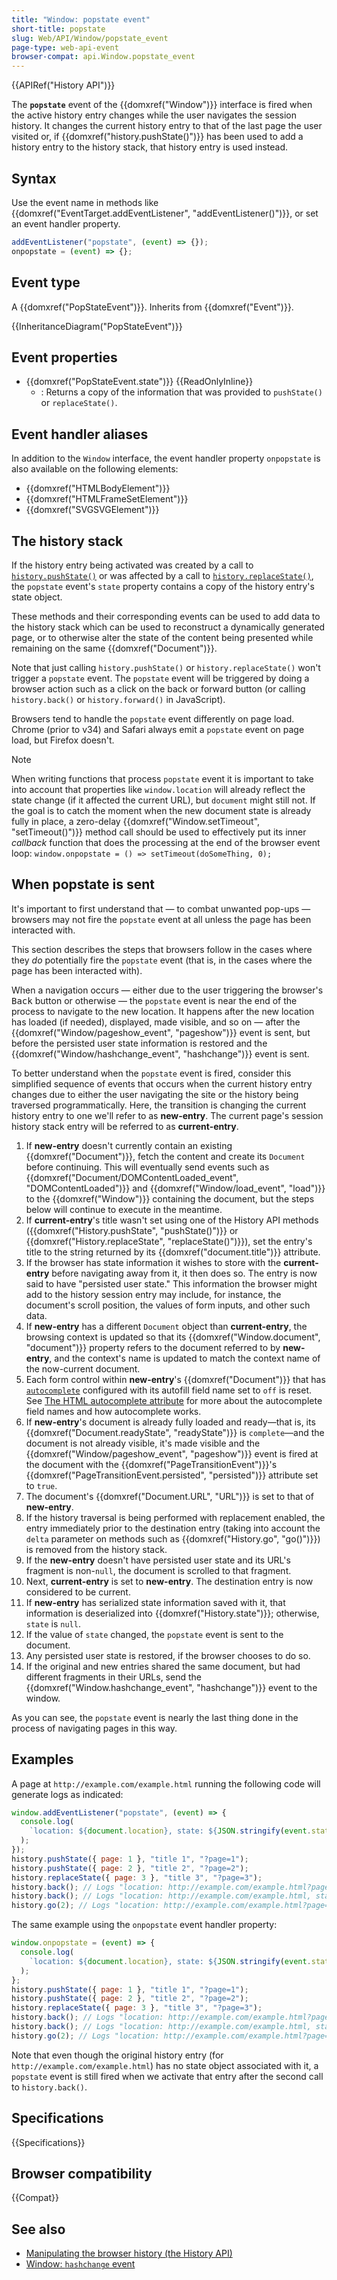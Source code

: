 ```yaml
---
title: "Window: popstate event"
short-title: popstate
slug: Web/API/Window/popstate_event
page-type: web-api-event
browser-compat: api.Window.popstate_event
---
```


{{APIRef("History API")}}

The **`popstate`** event of the {{domxref("Window")}} interface is fired when the active history entry changes while the user navigates the session history. It changes the current history entry to that of the last page the user visited or, if {{domxref("history.pushState()")}} has been used to add a history entry to the history stack, that history entry is used instead.

## Syntax

Use the event name in methods like {{domxref("EventTarget.addEventListener", "addEventListener()")}}, or set an event handler property.

```js
addEventListener("popstate", (event) => {});
onpopstate = (event) => {};
```

## Event type

A {{domxref("PopStateEvent")}}. Inherits from {{domxref("Event")}}.

{{InheritanceDiagram("PopStateEvent")}}

## Event properties

- {{domxref("PopStateEvent.state")}} {{ReadOnlyInline}}
  - : Returns a copy of the information that was provided to `pushState()` or `replaceState()`.

## Event handler aliases

In addition to the `Window` interface, the event handler property `onpopstate` is also available on the following elements:

- {{domxref("HTMLBodyElement")}}
- {{domxref("HTMLFrameSetElement")}}
- {{domxref("SVGSVGElement")}}

## The history stack

If the history entry being activated was created by a call to [`history.pushState()`](/en-US/docs/Web/API/History/pushState) or was affected by a call to [`history.replaceState()`](/en-US/docs/Web/API/History/replaceState), the `popstate` event's `state` property contains a copy of the history entry's state object.

These methods and their corresponding events can be used to add data to the history stack which can be used to reconstruct a dynamically generated page, or to otherwise alter the state of the content being presented while remaining on the same {{domxref("Document")}}.

Note that just calling `history.pushState()` or `history.replaceState()` won't trigger a `popstate` event. The `popstate` event will be triggered by doing a browser action such as a click on the back or forward button (or calling `history.back()` or `history.forward()` in JavaScript).

Browsers tend to handle the `popstate` event differently on page load. Chrome (prior to v34) and Safari always emit a `popstate` event on page load, but Firefox doesn't.

> [!NOTE]
> When writing functions that process `popstate` event it is important to take into account that properties like `window.location` will already reflect the state change (if it affected the current URL), but `document` might still not. If the goal is to catch the moment when the new document state is already fully in place, a zero-delay {{domxref("Window.setTimeout", "setTimeout()")}} method call should be used to effectively put its inner _callback_ function that does the processing at the end of the browser event loop: `window.onpopstate = () => setTimeout(doSomeThing, 0);`

## When popstate is sent

It's important to first understand that — to combat unwanted pop-ups — browsers may not fire the `popstate` event at all unless the page has been interacted with.

This section describes the steps that browsers follow in the cases where they _do_ potentially fire the `popstate` event (that is, in the cases where the page has been interacted with).

When a navigation occurs — either due to the user triggering the browser's <kbd>Back</kbd> button or otherwise — the `popstate` event is near the end of the process to navigate to the new location. It happens after the new location has loaded (if needed), displayed, made visible, and so on — after the {{domxref("Window/pageshow_event", "pageshow")}} event is sent, but before the persisted user state information is restored and the {{domxref("Window/hashchange_event", "hashchange")}} event is sent.

To better understand when the `popstate` event is fired, consider this simplified sequence of events that occurs when the current history entry changes due to either the user navigating the site or the history being traversed programmatically. Here, the transition is changing the current history entry to one we'll refer to as **new-entry**. The current page's session history stack entry will be referred to as **current-entry**.

1. If **new-entry** doesn't currently contain an existing {{domxref("Document")}}, fetch the content and create its `Document` before continuing. This will eventually send events such as {{domxref("Document/DOMContentLoaded_event", "DOMContentLoaded")}} and {{domxref("Window/load_event", "load")}} to the {{domxref("Window")}} containing the document, but the steps below will continue to execute in the meantime.
2. If **current-entry**'s title wasn't set using one of the History API methods ({{domxref("History.pushState", "pushState()")}} or {{domxref("History.replaceState", "replaceState()")}}), set the entry's title to the string returned by its {{domxref("document.title")}} attribute.
3. If the browser has state information it wishes to store with the **current-entry** before navigating away from it, it then does so. The entry is now said to have "persisted user state." This information the browser might add to the history session entry may include, for instance, the document's scroll position, the values of form inputs, and other such data.
4. If **new-entry** has a different `Document` object than **current-entry**, the browsing context is updated so that its {{domxref("Window.document", "document")}} property refers to the document referred to by **new-entry**, and the context's name is updated to match the context name of the now-current document.
5. Each form control within **new-entry**'s {{domxref("Document")}} that has [`autocomplete`](/en-US/docs/Web/HTML/Reference/Element/input#autocomplete) configured with its autofill field name set to `off` is reset. See [The HTML autocomplete attribute](/en-US/docs/Web/HTML/Reference/Attributes/autocomplete) for more about the autocomplete field names and how autocomplete works.
6. If **new-entry**'s document is already fully loaded and ready—that is, its {{domxref("Document.readyState", "readyState")}} is `complete`—and the document is not already visible, it's made visible and the {{domxref("Window/pageshow_event", "pageshow")}} event is fired at the document with the {{domxref("PageTransitionEvent")}}'s {{domxref("PageTransitionEvent.persisted", "persisted")}} attribute set to `true`.
7. The document's {{domxref("Document.URL", "URL")}} is set to that of **new-entry**.
8. If the history traversal is being performed with replacement enabled, the entry immediately prior to the destination entry (taking into account the `delta` parameter on methods such as {{domxref("History.go", "go()")}}) is removed from the history stack.
9. If the **new-entry** doesn't have persisted user state and its URL's fragment is non-`null`, the document is scrolled to that fragment.
10. Next, **current-entry** is set to **new-entry**. The destination entry is now considered to be current.
11. If **new-entry** has serialized state information saved with it, that information is deserialized into {{domxref("History.state")}}; otherwise, `state` is `null`.
12. If the value of `state` changed, the `popstate` event is sent to the document.
13. Any persisted user state is restored, if the browser chooses to do so.
14. If the original and new entries shared the same document, but had different fragments in their URLs, send the {{domxref("Window.hashchange_event", "hashchange")}} event to the window.

As you can see, the `popstate` event is nearly the last thing done in the process of navigating pages in this way.

## Examples

A page at `http://example.com/example.html` running the following code will generate logs as indicated:

```js
window.addEventListener("popstate", (event) => {
  console.log(
    `location: ${document.location}, state: ${JSON.stringify(event.state)}`,
  );
});
history.pushState({ page: 1 }, "title 1", "?page=1");
history.pushState({ page: 2 }, "title 2", "?page=2");
history.replaceState({ page: 3 }, "title 3", "?page=3");
history.back(); // Logs "location: http://example.com/example.html?page=1, state: {"page":1}"
history.back(); // Logs "location: http://example.com/example.html, state: null"
history.go(2); // Logs "location: http://example.com/example.html?page=3, state: {"page":3}"
```

The same example using the `onpopstate` event handler property:

```js
window.onpopstate = (event) => {
  console.log(
    `location: ${document.location}, state: ${JSON.stringify(event.state)}`,
  );
};
history.pushState({ page: 1 }, "title 1", "?page=1");
history.pushState({ page: 2 }, "title 2", "?page=2");
history.replaceState({ page: 3 }, "title 3", "?page=3");
history.back(); // Logs "location: http://example.com/example.html?page=1, state: {"page":1}"
history.back(); // Logs "location: http://example.com/example.html, state: null"
history.go(2); // Logs "location: http://example.com/example.html?page=3, state: {"page":3}"
```

Note that even though the original history entry (for `http://example.com/example.html`) has no state object associated with it, a `popstate` event is still fired when we activate that entry after the second call to `history.back()`.

## Specifications

{{Specifications}}

## Browser compatibility

{{Compat}}

## See also

- [Manipulating the browser history (the History API)](/en-US/docs/Web/API/History_API)
- [Window: `hashchange` event](/en-US/docs/Web/API/Window/hashchange_event)
